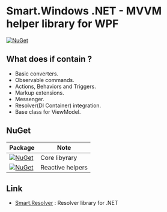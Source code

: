 # Smart.Windows .NET - MVVM helper library for WPF

[![NuGet](https://img.shields.io/nuget/v/Usa.Smart.Windows.svg)](https://www.nuget.org/packages/Usa.Smart.Windows/)

## What does if contain ?

* Basic converters.
* Observable commands.
* Actions, Behaviors and Triggers.
* Markup extensions.
* Messenger.
* Resolver(DI Container) integration.
* Base class for ViewModel.

## NuGet

| Package | Note  |
|-|-|
| [![NuGet](https://img.shields.io/nuget/v/Usa.Smart.Windows.svg)](https://www.nuget.org/packages/Usa.Smart.Windows/) | Core libyrary |
| [![NuGet](https://img.shields.io/nuget/v/Usa.Smart.Windows.Reactive.svg)](https://www.nuget.org/packages/Usa.Smart.Windows.Reactive/) | Reactive helpers |

## Link

* [Smart.Resolver](https://github.com/usausa/Smart-Net-Resolver) : Resolver library for .NET
